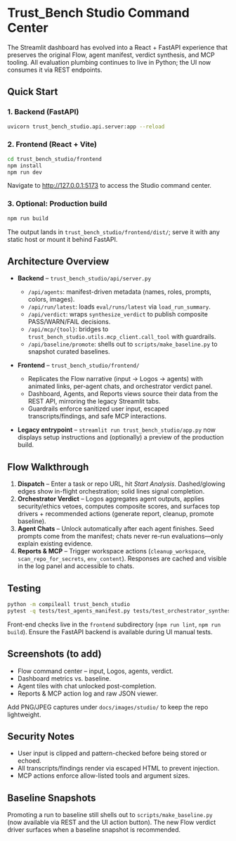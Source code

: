 # Trust_Bench Studio Command Center

The Streamlit dashboard has evolved into a React + FastAPI experience that preserves the original Flow, agent manifest, verdict synthesis, and MCP tooling. All evaluation plumbing continues to live in Python; the UI now consumes it via REST endpoints.

## Quick Start

### 1. Backend (FastAPI)
```bash
uvicorn trust_bench_studio.api.server:app --reload
```

### 2. Frontend (React + Vite)
```bash
cd trust_bench_studio/frontend
npm install
npm run dev
```
Navigate to http://127.0.0.1:5173 to access the Studio command center.

### 3. Optional: Production build
```bash
npm run build
```
The output lands in `trust_bench_studio/frontend/dist/`; serve it with any static host or mount it behind FastAPI.

## Architecture Overview

- **Backend** – `trust_bench_studio/api/server.py`
  - `/api/agents`: manifest-driven metadata (names, roles, prompts, colors, images).
  - `/api/run/latest`: loads `eval/runs/latest` via `load_run_summary`.
  - `/api/verdict`: wraps `synthesize_verdict` to publish composite PASS/WARN/FAIL decisions.
  - `/api/mcp/{tool}`: bridges to `trust_bench_studio.utils.mcp_client.call_tool` with guardrails.
  - `/api/baseline/promote`: shells out to `scripts/make_baseline.py` to snapshot curated baselines.

- **Frontend** – `trust_bench_studio/frontend/`
  - Replicates the Flow narrative (input → Logos → agents) with animated links, per-agent chats, and orchestrator verdict panel.
  - Dashboard, Agents, and Reports views source their data from the REST API, mirroring the legacy Streamlit tabs.
  - Guardrails enforce sanitized user input, escaped transcripts/findings, and safe MCP interactions.

- **Legacy entrypoint** – `streamlit run trust_bench_studio/app.py` now displays setup instructions and (optionally) a preview of the production build.

## Flow Walkthrough

1. **Dispatch** – Enter a task or repo URL, hit *Start Analysis*. Dashed/glowing edges show in-flight orchestration; solid lines signal completion.
2. **Orchestrator Verdict** – Logos aggregates agent outputs, applies security/ethics vetoes, computes composite scores, and surfaces top drivers + recommended actions (generate report, cleanup, promote baseline).
3. **Agent Chats** – Unlock automatically after each agent finishes. Seed prompts come from the manifest; chats never re-run evaluations—only explain existing evidence.
4. **Reports & MCP** – Trigger workspace actions (`cleanup_workspace`, `scan_repo_for_secrets`, `env_content`). Responses are cached and visible in the log panel and accessible to chats.

## Testing

```bash
python -m compileall trust_bench_studio
pytest -q tests/test_agents_manifest.py tests/test_orchestrator_synthesis.py
```

Front-end checks live in the `frontend` subdirectory (`npm run lint`, `npm run build`). Ensure the FastAPI backend is available during UI manual tests.

## Screenshots (to add)
- Flow command center – input, Logos, agents, verdict.
- Dashboard metrics vs. baseline.
- Agent tiles with chat unlocked post-completion.
- Reports & MCP action log and raw JSON viewer.

Add PNG/JPEG captures under `docs/images/studio/` to keep the repo lightweight.

## Security Notes

- User input is clipped and pattern-checked before being stored or echoed.
- All transcripts/findings render via escaped HTML to prevent injection.
- MCP actions enforce allow-listed tools and argument sizes.

## Baseline Snapshots

Promoting a run to baseline still shells out to `scripts/make_baseline.py` (now available via REST and the UI action button). The new Flow verdict driver surfaces when a baseline snapshot is recommended.

